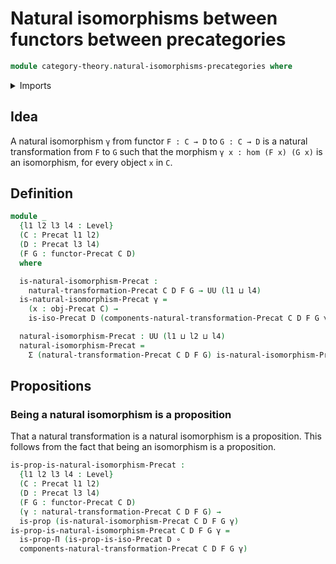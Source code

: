 # Natural isomorphisms between functors between precategories

```agda
module category-theory.natural-isomorphisms-precategories where
```

<details><summary>Imports</summary>

```agda
open import category-theory.functors-precategories
open import category-theory.isomorphisms-precategories
open import category-theory.natural-transformations-precategories
open import category-theory.precategories

open import foundation.dependent-pair-types
open import foundation.functions
open import foundation.propositions
open import foundation.universe-levels
```

</details>

## Idea

A natural isomorphism `γ` from functor `F : C → D` to `G : C → D` is a natural
transformation from `F` to `G` such that the morphism `γ x : hom (F x) (G x)` is
an isomorphism, for every object `x` in `C`.

## Definition

```agda
module _
  {l1 l2 l3 l4 : Level}
  (C : Precat l1 l2)
  (D : Precat l3 l4)
  (F G : functor-Precat C D)
  where

  is-natural-isomorphism-Precat :
    natural-transformation-Precat C D F G → UU (l1 ⊔ l4)
  is-natural-isomorphism-Precat γ =
    (x : obj-Precat C) →
    is-iso-Precat D (components-natural-transformation-Precat C D F G γ x)

  natural-isomorphism-Precat : UU (l1 ⊔ l2 ⊔ l4)
  natural-isomorphism-Precat =
    Σ (natural-transformation-Precat C D F G) is-natural-isomorphism-Precat
```

## Propositions

### Being a natural isomorphism is a proposition

That a natural transformation is a natural isomorphism is a proposition. This
follows from the fact that being an isomorphism is a proposition.

```agda
is-prop-is-natural-isomorphism-Precat :
  {l1 l2 l3 l4 : Level}
  (C : Precat l1 l2)
  (D : Precat l3 l4)
  (F G : functor-Precat C D)
  (γ : natural-transformation-Precat C D F G) →
  is-prop (is-natural-isomorphism-Precat C D F G γ)
is-prop-is-natural-isomorphism-Precat C D F G γ =
  is-prop-Π (is-prop-is-iso-Precat D ∘
  components-natural-transformation-Precat C D F G γ)
```
